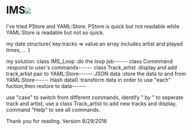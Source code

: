 # IMS<a href="https://codeclimate.com/github/FrankYan93/pa-ims"><img src="https://codeclimate.com/github/FrankYan93/pa-ims/badges/gpa.svg" /></a>
I've tried PStore and YAML:Store.
PStore is quick but not readable while YAML:Store is readable but not so quick.

my date structure{
  key:tracks => value:an array includes artist and played times,
  ...
}

my solution:
  class IMS_Loop :do the loop job------
  class Commmand :respond to user's commands------
  class Track_artist :display and add track,artist pair to YAML:Store------
  JSON data :store the data to and from YAML:Store------
  Hash data0 :transform data in order to use "each" fuction,then restore to data------

  use "case" to switch from different commands,
  identify " by " to seperate track and artist,
  use a class Track_artist to add new tracks and display,
  command "Help" to see all commands.


Thank you for reading.
Version 8/29/2016
